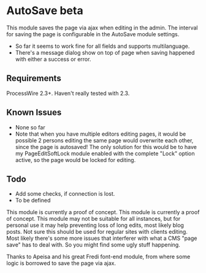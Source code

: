 # AutoSave beta

This module saves the page via ajax when editing in the admin. The interval for saving the page is configurable in the AutoSave module settings.

- So far it seems to work fine for all fields and supports multilanguage.
- There's a message dialog show on top of page when saving happened with either a success or error.

## Requirements

ProcessWire 2.3+. Haven't really tested with 2.3.

## Known Issues

- None so far
- Note that when you have multiple editors editing pages, it would be possible 2 persons editing the same page would overwrite each other, since the page is autosaved! The only solution for this would be to have my  PageEditSoftLock module enabled with the complete "Lock" option active, so the page would be locked for editing.

## Todo

- Add some checks, if connection is lost.
- To be defined

This module is currently a proof of concept. This module is currently a proof of concept. This module may not be suitable for all instances, but for personal use it may help preventing loss of long edits, most likely blog posts. Not sure this should be used for regular sites with clients editing. Most likely there's some more issues that interferer with what a CMS "page save" has to deal with. So you might find some ugly stuff happening.

Thanks to Apeisa and his great Fredi font-end module, from where some logic is borrowed to save the page via ajax.